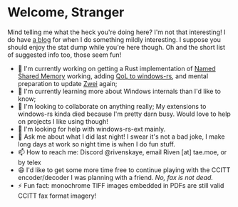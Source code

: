 # Welcome, Stranger

Mind telling me what the heck you're doing here? I'm not that interesting! I do have [a blog](https://skaye.blog) for when I do something mildly interesting. I suppose you should enjoy the stat dump while you're here though. Oh and the short list of suggested info too, those seem fun!

- 🔭 I'm currently working on getting a Rust implementation of [Named Shared Memory](https://github.com/RivenSkaye/WinMMF-rs) working, adding [QoL to windows-rs](https://github.com/RivenSkaye/windows-rs-ext), and mental preparation to update [Zwei](https://github.com/RivenSkaye/ZweiBot) again;
- 🌱 I'm currently learning more about Windows internals than I'd like to know;
- 👯 I'm looking to collaborate on anything really; My extensions to windows-rs kinda died because I'm pretty darn busy. Would love to help on projects I like using though!
- 🤔 I'm looking for help with windows-rs-ext mainly.
- 💬 Ask me about what I did last night! I swear it's not a bad joke, I make long days at work so night time is when I do fun stuff.
- 📫 How to reach me: Discord @rivenskaye, email Riven [at] tae.moe, or by telex
- 😄 I'd like to get some more time free to continue playing with the CCITT encoder/decoder I was planning with a friend. _No, fax is not dead._
- ⚡ Fun fact: monochrome TIFF images embedded in PDFs are still valid CCITT fax format imagery!
